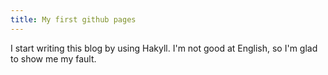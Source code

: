 ```yaml
---
title: My first github pages
---
```


I start writing this blog by using Hakyll. I'm not good at English, so I'm
glad to show me my fault.